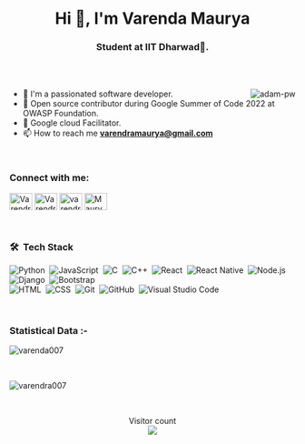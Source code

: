 <h1 align="center">Hi 👋, I'm Varenda Maurya</h1>
<h3 align="center">Student at IIT Dharwad🌟.</h3>

<br>
<br>

<p><img align="right" src="https://github.com/Adam-pw/Adam-pw/blob/main/animation_500_kxa883sd.gif" alt="adam-pw" /></p>


- 🌱 I'm a passionated software developer.
- 🌱 Open source contributor during Google Summer of Code 2022 at OWASP Foundation.
- 🌱 Google cloud Facilitator. 
- 📫 How to reach me **varendramaurya@gmail.com**


<br>

<h3 align="left">Connect with me:</h3>
<p align="left">
  <a href="https://www.linkedin.com/in/varendra-maurya-4179901bb/" target="blank"><img align="center"
      src="https://raw.githubusercontent.com/rahuldkjain/github-profile-readme-generator/master/src/images/icons/Social/linked-in-alt.svg"
      alt="Varendra Maurya" height="30" width="40" /></a>
  <a href="https://www.facebook.com/people/Varendra-Maurya/100070153639569/" target="blank"><img align="center"
      src="https://raw.githubusercontent.com/rahuldkjain/github-profile-readme-generator/master/src/images/icons/Social/facebook.svg"
      alt="Varendra Maurya" height="30" width="40" /></a>
  <a href="https://www.instagram.com/varendra_maurya/" target="blank"><img align="center"
      src="https://raw.githubusercontent.com/rahuldkjain/github-profile-readme-generator/master/src/images/icons/Social/instagram.svg"
      alt="varendra_maurya" height="30" width="40" /></a>
  <a href="https://twitter.com/MauryaVarendra" target="blank"><img align="center"
      src="https://raw.githubusercontent.com/rahuldkjain/github-profile-readme-generator/master/src/images/icons/Social/twitter.svg"
      alt="MauryaVarendra" height="30" width="40" /></a>

</p>

<br>
 <h3>🛠 &nbsp;Tech Stack</h3>

![Python](https://img.shields.io/badge/-Python-05122A?style=flat&logo=python)&nbsp;
![JavaScript](https://img.shields.io/badge/-JavaScript-05122A?style=flat&logo=javascript)&nbsp;
![C](https://img.shields.io/badge/-C-05122A?style=flat&logo=C&logoColor=A8B9CC)&nbsp;
![C++](https://img.shields.io/badge/-C++-05122A?style=flat&logo=C%2B%2B&logoColor=00599C)&nbsp;
![React](https://img.shields.io/badge/-React-05122A?style=flat&logo=react)&nbsp;
![React Native](https://img.shields.io/badge/-React%20Native-05122A?style=flat&logo=react)&nbsp;
![Node.js](https://img.shields.io/badge/-Node.js-05122A?style=flat&logo=node.js)&nbsp;
![Django](https://img.shields.io/badge/-Django-05122A?style=flat&logo=django&logoColor=092E20)&nbsp;
![Bootstrap](https://img.shields.io/badge/-Bootstrap-05122A?style=flat&logo=bootstrap&logoColor=563D7C)\
![HTML](https://img.shields.io/badge/-HTML-05122A?style=flat&logo=HTML5)&nbsp;
![CSS](https://img.shields.io/badge/-CSS-05122A?style=flat&logo=CSS3&logoColor=1572B6)&nbsp;
![Git](https://img.shields.io/badge/-Git-05122A?style=flat&logo=git)&nbsp;
![GitHub](https://img.shields.io/badge/-GitHub-05122A?style=flat&logo=github)&nbsp;
![Visual Studio Code](https://img.shields.io/badge/-Visual%20Studio%20Code-05122A?style=flat&logo=visual-studio-code&logoColor=007ACC)&nbsp;

<br>

<h3>Statistical Data :-</h3>

 <p align="left"><img align="center"
    src="https://github-readme-stats.vercel.app/api/top-langs?username=varendra007&include_all_commits=true&count_private=true&show_icons=true&locale=en&layout=compact&line_height=20&title_color=7A7ADB&icon_color=2234AE&text_color=D3D3D3&bg_color=0,000000,130F40"
    alt="varenda007" /></p>
<!--   <br><p align="left">
<img align="center" src="https://github-readme-stats.vercel.app/api?username=varendra007&include_all_commits=true&count_private=true&show_icons=true&line_height=20&title_color=7A7ADB&icon_color=2234AE&text_color=D3D3D3&bg_color=0,000000,130F40" alt="varendra007's Github Stats">
</p>  -->
 <br>  
<p align="left">

   <img align="center" src="https://github-readme-streak-stats.herokuapp.com/?user=varendra007&theme=tokyonight" alt="varendra007"  />
</p>



<br>

<p align="center"> 
  Visitor count<br>
  <img src="https://profile-counter.glitch.me/varendra007/count.svg" />
</p>
